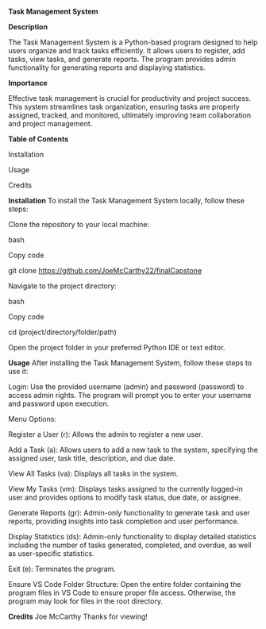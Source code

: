 **Task Management System**

**Description**

The Task Management System is a Python-based program designed to help users organize and track tasks efficiently. It allows users to register, add tasks, view tasks, and generate reports. The program provides admin functionality for generating reports and displaying statistics.

**Importance**

Effective task management is crucial for productivity and project success. This system streamlines task organization, ensuring tasks are properly assigned, tracked, and monitored, ultimately improving team collaboration and project management.

**Table of Contents**

Installation

Usage

Credits


**Installation**
To install the Task Management System locally, follow these steps:

Clone the repository to your local machine:

bash

Copy code

git clone https://github.com/JoeMcCarthy22/finalCapstone

Navigate to the project directory:

bash

Copy code

cd (project/directory/folder/path)

Open the project folder in your preferred Python IDE or text editor.


**Usage**
After installing the Task Management System, follow these steps to use it:

Login: Use the provided username (admin) and password (password) to access admin rights. The program will prompt you to enter your username and password upon execution.

Menu Options:

Register a User (r): Allows the admin to register a new user.

Add a Task (a): Allows users to add a new task to the system, specifying the assigned user, task title, description, and due date.

View All Tasks (va): Displays all tasks in the system.

View My Tasks (vm): Displays tasks assigned to the currently logged-in user and provides options to modify task status, due date, or assignee.

Generate Reports (gr): Admin-only functionality to generate task and user reports, providing insights into task completion and user performance.

Display Statistics (ds): Admin-only functionality to display detailed statistics including the number of tasks generated, completed, and overdue, as well as user-specific statistics.

Exit (e): Terminates the program.

Ensure VS Code Folder Structure: Open the entire folder containing the program files in VS Code to ensure proper file access. Otherwise, the program may look for files in the root directory.

**Credits**
Joe McCarthy
Thanks for viewing!
